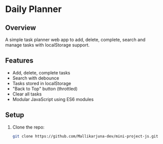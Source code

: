 # Daily Planner

## Overview

A simple task planner web app to add, delete, complete, search and manage tasks with localStorage support.

## Features

- Add, delete, complete tasks
- Search with debounce
- Tasks stored in localStorage
- "Back to Top" button (throttled)
- Clear all tasks
- Modular JavaScript using ES6 modules

## Setup

1. Clone the repo:
   ```bash
   git clone https://github.com/Mallikarjuna-dev/mini-project-js.git
   ```
